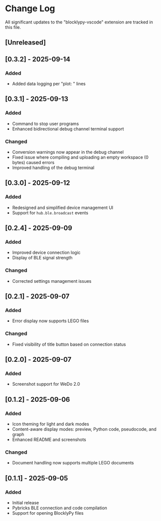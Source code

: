 # Change Log

All significant updates to the "blocklypy-vscode" extension are tracked in this file.

## [Unreleased]

## [0.3.2] - 2025-09-14

### Added

- Added data logging per "plot: " lines

## [0.3.1] - 2025-09-13

### Added

- Command to stop user programs
- Enhanced bidirectional debug channel terminal support

### Changed

- Conversion warnings now appear in the debug channel
- Fixed issue where compiling and uploading an empty workspace (0 bytes) caused errors
- Improved handling of the debug terminal

## [0.3.0] - 2025-09-12

### Added

- Redesigned and simplified device management UI
- Support for `hub.ble.broadcast` events

## [0.2.4] - 2025-09-09

### Added

- Improved device connection logic
- Display of BLE signal strength

### Changed

- Corrected settings management issues

## [0.2.1] - 2025-09-07

### Added

- Error display now supports LEGO files

### Changed

- Fixed visibility of title button based on connection status

## [0.2.0] - 2025-09-07

### Added

- Screenshot support for WeDo 2.0

## [0.1.2] - 2025-09-06

### Added

- Icon theming for light and dark modes
- Content-aware display modes: preview, Python code, pseudocode, and graph
- Enhanced README and screenshots

### Changed

- Document handling now supports multiple LEGO documents

## [0.1.1] - 2025-09-05

### Added

- Initial release
- Pybricks BLE connection and code compilation
- Support for opening BlocklyPy files
